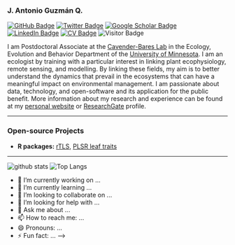 ### J. Antonio Guzmán Q.

[![GitHub Badge](https://img.shields.io/github/followers/Antguz?style=social)](https://github.com/Antguz?tab=followers)
[![Twitter Badge](https://img.shields.io/twitter/follow/AntonioGuzman06?style=social)](https://twitter.com/AntonioGuzman06)
[![Google Scholar Badge](https://img.shields.io/badge/Google-Scholar-lightgrey)](https://scholar.google.es/citations?user=Ev3ofxwAAAAJ&hl=es)
[![LinkedIn Badge](https://img.shields.io/badge/My-LinkedIn-blue)](https://www.linkedin.com/in/jantonioguzman)
[![CV Badge](https://img.shields.io/badge/My-CV-critical)](https://drive.google.com/file/d/1JfjoTqvgGL8OM3beOXqKBFMcL8rSGoA6/view?usp=sharing)
![Visitor Badge](https://visitor-badge.laobi.icu/badge?page_id=Antguz.Antguz)

I am Postdoctoral Associate at the [Cavender-Bares Lab](https://cbs.umn.edu/cavender-bares-lab/home) in the Ecology, Evolution and Behavior Department of the [University of Minnesota](https://cbs.umn.edu/academics/departments/eeb). I am an ecologist by training with a particular interest in linking plant ecophysiology, remote sensing, and modelling. By linking these fields, my aim is to better understand the dynamics that prevail in the ecosystems that can have a meaningful impact on environmental management. I am passionate about data, technology, and open-software and its application for the public benefit. More information about my research and experience can be found at my [personal website](https://www.jaguzmanq.com) or [ResearchGate](https://www.researchgate.net/profile/J-Antonio-Guzman-Q) profile.

---

### Open-source Projects

- **R packages:** [rTLS](https://github.com/Antguz/rTLS), [PLSR leaf traits](https://github.com/Antguz/PLSR_leaf-traits)

---

![github stats](https://github-readme-stats.vercel.app/api?username=Antguz&show_icons=true)
![Top Langs](https://github-readme-stats.vercel.app/api/top-langs/?username=Antguz&langs_count=3&hide=javascript,go,html,css,tex)

- 🔭 I’m currently working on ...
- 🌱 I’m currently learning ...
- 👯 I’m looking to collaborate on ...
- 🤔 I’m looking for help with ...
- 💬 Ask me about ...
- 📫 How to reach me: ...
- 😄 Pronouns: ...
- ⚡ Fun fact: ...
-->

